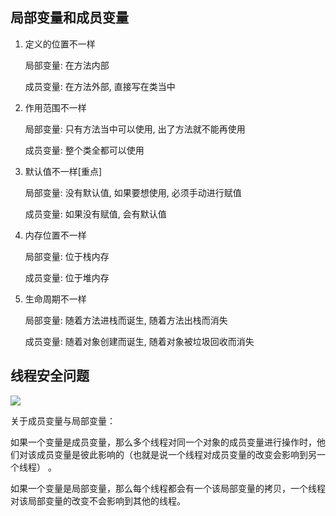 ## 局部变量和成员变量

1. 定义的位置不一样

   局部变量: 在方法内部

   成员变量: 在方法外部, 直接写在类当中

2. 作用范围不一样

   局部变量: 只有方法当中可以使用, 出了方法就不能再使用

   成员变量: 整个类全都可以使用

3. 默认值不一样[重点]

   局部变量: 没有默认值, 如果要想使用, 必须手动进行赋值

   成员变量: 如果没有赋值, 会有默认值

4. 内存位置不一样

   局部变量: 位于栈内存

   成员变量: 位于堆内存

5. 生命周期不一样

   局部变量: 随着方法进栈而诞生, 随着方法出栈而消失

   成员变量: 随着对象创建而诞生, 随着对象被垃圾回收而消失



## 线程安全问题

![](https://pic.superbed.cn/item/5e21785f2fb38b8c3c38bd34.jpg)



关于成员变量与局部变量：

如果一个变量是成员变量，那么多个线程对同一个对象的成员变量进行操作时，他们对该成员变量是彼此影响的（也就是说一个线程对成员变量的改变会影响到另一个线程） 。

 如果一个变量是局部变量，那么每个线程都会有一个该局部变量的拷贝，一个线程对该局部变量的改变不会影响到其他的线程。

















